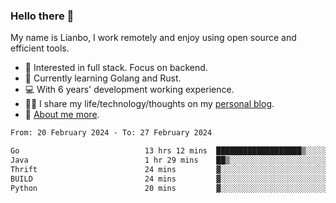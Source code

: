 ### Hello there 👋

My name is Lianbo, I work remotely and enjoy using open source and efficient tools.

- 🔭 Interested in full stack. Focus on backend.
- 🌱 Currently learning Golang and Rust.
- 💻 With 6 years' development working experience.
- ✍🏻 I share my life/technology/thoughts on my [personal blog](https://godruoyi.com).
- 👒 [About me more](https://godruoyi.com/posts/About-godruoyi).

<!--START_SECTION:waka-->

```txt
From: 20 February 2024 - To: 27 February 2024

Go                            13 hrs 12 mins  ███████████████████▒░░░░░   77.53 %
Java                          1 hr 29 mins    ██▒░░░░░░░░░░░░░░░░░░░░░░   08.77 %
Thrift                        24 mins         ▓░░░░░░░░░░░░░░░░░░░░░░░░   02.39 %
BUILD                         24 mins         ▓░░░░░░░░░░░░░░░░░░░░░░░░   02.36 %
Python                        20 mins         ▓░░░░░░░░░░░░░░░░░░░░░░░░   02.04 %
```

<!--END_SECTION:waka-->
